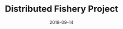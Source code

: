 ---
layout: gallery
title: Distributed Fishery Project
date: 2018-09-14
images:
    - url: "/01.png"
      title: "Login page"
    - url: "/02.png"
      title: "Post login redirection"
    - url: "/03.png"
      title: "Dashboard (1/2)"
    - url: "/04.png"
      title: "Dashboard (2/2)"
    - url: "/05.png"
      title: "Introduction (1/5)"
    - url: "/06.png"
      title: "Introduction (2/5)"
    - url: "/07.png"
      title: "Introduction (3/5)"
    - url: "/08.png"
      title: "Introduction (4/5)"
    - url: "/09.png"
      title: "Introduction (5/5)"
    - url: "/10.png"
      title: "Articles page with two tabs: managed (our database) and knowledge base (which scraps open source articles)"
    - url: "/11.png"
      title: "Exemplary scrap result"
    - url: "/12.png"
      title: "Scraping fish info"
    - url: "/13.png"
      title: "Fishes page"
    - url: "/14.png"
      title: "Scraped fish info (from open source DBs)"
    - url: "/15.png"
      title: "Scraped fisheries (mainly from OpenStreetMap database)"
    - url: "/16.png"
      title: "Checking fishery location"
    - url: "/17.png"
      title: "Changing location of a fishery"
    - url: "/18.png"
      title: "Managing fishery reservations in case of request by owner"
    - url: "/19.png"
      title: "Sending custom mail to an user"
    - url: "/20.png"
      title: "Sending an automatic article scrap request to knowledge base (1/3)"
    - url: "/21.png"
      title: "Sending an automatic article scrap request to knowledge base (2/3)"
    - url: "/22.png"
      title: "Sending an automatic article scrap request to knowledge base (3/3)"
    - url: "/23.png"
      title: "Help feature"
    - url: "/24.png"
      title: "Search feature"
    - url: "/25.png"
      title: "Another fish info"
    - url: "/26.png"
      title: "Add/edit/delete features"
    - url: "/27.png"
      title: "RWD - Responsive Web Design (1/2)"
    - url: "/28.png"
      title: "RWD - Responsive Web Design (2/2)"
    - url: "/29.png"
      title: "Distributed project - app connects with more than 3 modules"
    - url: "/30.png"
      title: "Application info and licenses pages"
    - url: "/31.png"
      title: "Knowledge Base Module (2 other modules have been made by other people)"
    - url: "/32.png"
      title: "Knowledge Base API"
    - url: "/33.png"
      title: "Knowledge Base API - Swagger (1/3)"
    - url: "/34.png"
      title: "Knowledge Base API - Swagger (2/3)"
    - url: "/35.png"
      title: "Knowledge Base API - Swagger (3/3)"
lang: en
---